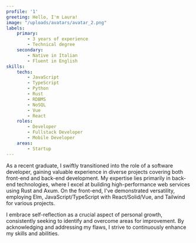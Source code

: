 ```yaml
---
profile: '1'
greeting: Hello, I'm Laura!
image: "/uploads/avatars/avatar_2.png"
labels:
    primary:
        - 3 years of experience
        - Technical degree
    secondary:
        - Native in Italian
        - Fluent in English
skills:
    techs:
        - JavaScript
        - TypeScript
        - Python
        - Rust
        - RDBMS
        - NoSQL
        - Vue
        - React
    roles:
        - Developer
        - Fullstack Developer
        - Mobile Developer
    areas:
        - Startup
---
```


As a recent graduate, I swiftly transitioned into the role of a software developer, gaining valuable experience in diverse projects covering both front-end and back-end development. My expertise lies primarily in back-end technologies, where I excel at building high-performance web services using Rust and Axum. On the front-end, I've demonstrated versatility, employing Elm, JavaScript/TypeScript with React/Solid/Vue, and Tailwind for various projects.

I embrace self-reflection as a crucial aspect of personal growth, consistently seeking to identify and overcome areas for improvement. By acknowledging and addressing my flaws, I strive to continuously enhance my skills and abilities.